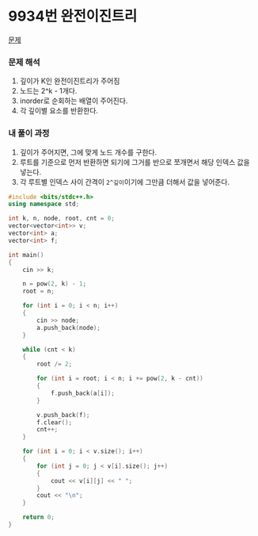 # 9934번 완전이진트리

[문제](https://www.acmicpc.net/problem/9934)

### 문제 해석

1. 깊이가 K인 완전이진트리가 주어짐
2. 노드는 2^k - 1개다.
3. inorder로 순회하는 배열이 주어진다.
4. 각 깊이별 요소를 반환한다.

### 내 풀이 과정

1. 깊이가 주어지면, 그에 맞게 노드 개수를 구한다.
2. 루트를 기준으로 먼저 반환하면 되기에 그거를 반으로 쪼개면서 해당 인덱스 값을 넣는다.
3. 각 루트별 인덱스 사이 간격이 `2^깊이`이기에 그만큼 더해서 값을 넣어준다.

```c++
#include <bits/stdc++.h>
using namespace std;

int k, n, node, root, cnt = 0;
vector<vector<int>> v;
vector<int> a;
vector<int> f;

int main()
{
    cin >> k;

    n = pow(2, k) - 1;
    root = n;

    for (int i = 0; i < n; i++)
    {
        cin >> node;
        a.push_back(node);
    }

    while (cnt < k)
    {
        root /= 2;

        for (int i = root; i < n; i += pow(2, k - cnt))
        {
            f.push_back(a[i]);
        }

        v.push_back(f);
        f.clear();
        cnt++;
    }

    for (int i = 0; i < v.size(); i++)
    {
        for (int j = 0; j < v[i].size(); j++)
        {
            cout << v[i][j] << " ";
        }
        cout << "\n";
    }

    return 0;
}
```
